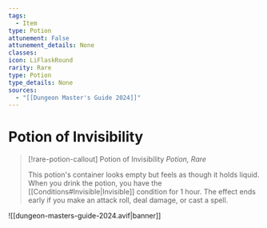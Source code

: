 ```yaml
---
tags:
  - Item
type: Potion
attunement: False
attunement_details: None
classes:
icon: LiFlaskRound
rarity: Rare
type: Potion
type_details: None
sources: 
  - "[[Dungeon Master's Guide 2024]]"
---
```

# Potion of Invisibility
>[!rare-potion-callout] Potion of Invisibility
>_Potion, Rare_
>
>This potion's container looks empty but feels as though it holds liquid. When you drink the potion, you have the [[Conditions#Invisible\|Invisible]] condition for 1 hour. The effect ends early if you make an attack roll, deal damage, or cast a spell.
>


![[dungeon-masters-guide-2024.avif|banner]]